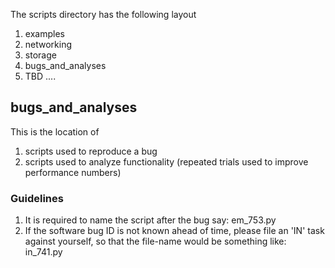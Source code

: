 The scripts directory has the following layout

1. examples
2. networking
3. storage
4. bugs_and_analyses
5. TBD ....

## bugs_and_analyses

This is the location of
1. scripts used to reproduce a bug
2. scripts used to analyze functionality (repeated trials used to improve performance numbers)

### Guidelines
1. It is required to name the script after the bug say: em_753.py
2. If the software bug ID is not known ahead of time, please file an 'IN' task against yourself, so that the file-name would be something like: in_741.py

